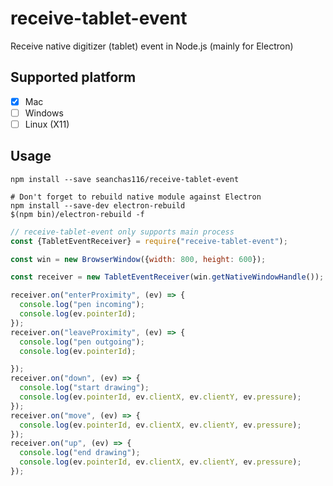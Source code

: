 # receive-tablet-event

Receive native digitizer (tablet) event in Node.js (mainly for Electron)

## Supported platform

- [x] Mac
- [ ] Windows
- [ ] Linux (X11)

## Usage

```
npm install --save seanchas116/receive-tablet-event

# Don't forget to rebuild native module against Electron
npm install --save-dev electron-rebuild
$(npm bin)/electron-rebuild -f
```

```js
// receive-tablet-event only supports main process
const {TabletEventReceiver} = require("receive-tablet-event");

const win = new BrowserWindow({width: 800, height: 600});

const receiver = new TabletEventReceiver(win.getNativeWindowHandle());

receiver.on("enterProximity", (ev) => {
  console.log("pen incoming");
  console.log(ev.pointerId);
});
receiver.on("leaveProximity", (ev) => {
  console.log("pen outgoing");
  console.log(ev.pointerId);

});
receiver.on("down", (ev) => {
  console.log("start drawing");
  console.log(ev.pointerId, ev.clientX, ev.clientY, ev.pressure);
});
receiver.on("move", (ev) => {
  console.log(ev.pointerId, ev.clientX, ev.clientY, ev.pressure);
});
receiver.on("up", (ev) => {
  console.log("end drawing");
  console.log(ev.pointerId, ev.clientX, ev.clientY, ev.pressure);
});
```
